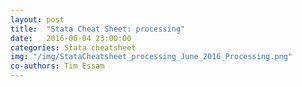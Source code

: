 ```yaml
---
layout: post
title:  "Stata Cheat Sheet: processing"
date:   2016-06-04 23:00:00
categories: Stata cheatsheet
img: "/img/StataCheatsheet_processing_June_2016_Processing.png"
co-authors: Tim Essam
---
```

